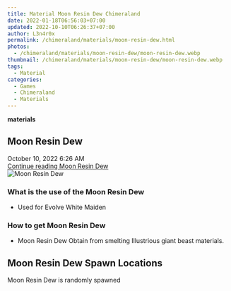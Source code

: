 ```yaml
---
title: Material Moon Resin Dew Chimeraland
date: 2022-01-18T06:56:03+07:00
updated: 2022-10-10T06:26:37+07:00
author: L3n4r0x
permalink: /chimeraland/materials/moon-resin-dew.html
photos:
  - /chimeraland/materials/moon-resin-dew/moon-resin-dew.webp
thumbnail: /chimeraland/materials/moon-resin-dew/moon-resin-dew.webp
tags:
  - Material
categories:
  - Games
  - Chimeraland
  - Materials
---
```


<section id="bootstrap-wrapper">
  <link
    rel="stylesheet"
    href="https://rawcdn.githack.com/dimaslanjaka/Web-Manajemen/bb6505ea081a75a7c845f65fb9d939276931c82f/css/bootstrap-4.5-wrapper.css"
  />
  <div
    class="row g-0 border rounded overflow-hidden flex-md-row mb-4 shadow-sm position-relative bg-light text-dark"
  >
    <div class="col p-4 d-flex flex-column position-static">
      <strong class="d-inline-block mb-2 text-success">materials</strong>
      <h2 class="mb-0">Moon Resin Dew</h2>
      <div class="mb-1 text-muted">October 10, 2022 6:26 AM</div>
      <a
        href="/chimeraland/materials/moon-resin-dew.html"
        class="stretched-link d-none"
        >Continue reading Moon Resin Dew</a
      >
    </div>
    <div class="col-auto d-none d-lg-block">
      <img
        src="/chimeraland/materials/moon-resin-dew/moon-resin-dew.webp"
        alt="Moon Resin Dew"
      />
    </div>
  </div>
  <div class="row bg-light text-dark">
    <div class="col-lg-6 col-12 mb-2">
      <div class="card">
        <div class="card-body">
          <h3 class="card-title">What is the use of the Moon Resin Dew</h3>
          <div class="card-text">
            <ul>
              <li>Used for Evolve White Maiden</li>
            </ul>
          </div>
        </div>
      </div>
    </div>
    <div class="col-lg-6 col-12 mb-2">
      <div class="card">
        <div class="card-body">
          <h3 class="card-title">How to get Moon Resin Dew</h3>
          <div class="card-text">
            <ul>
              <li>
                Moon Resin Dew Obtain from smelting Illustrious giant beast
                materials.
              </li>
            </ul>
          </div>
        </div>
      </div>
    </div>
    <div class="col-12 mb-2">
      <h2>Moon Resin Dew Spawn Locations</h2>
      <p>Moon Resin Dew is randomly spawned</p>
    </div>
  </div>
</section>